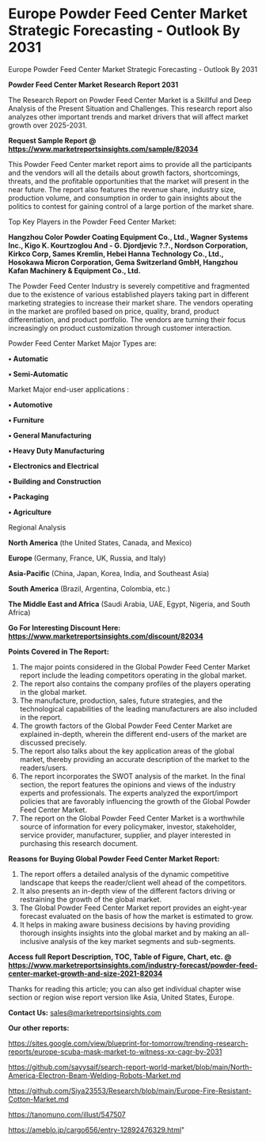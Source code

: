 # Europe Powder Feed Center Market Strategic Forecasting - Outlook By 2031
Europe Powder Feed Center Market Strategic Forecasting - Outlook By 2031

<strong>Powder Feed Center Market Research Report 2031</strong>

The Research Report on Powder Feed Center Market is a Skillful and Deep Analysis of the Present Situation and Challenges. This research report also analyzes other important trends and market drivers that will affect market growth over 2025-2031.

<strong>Request Sample Report @ <a href=https://www.marketreportsinsights.com/sample/82034>https://www.marketreportsinsights.com/sample/82034</a></strong>

This Powder Feed Center market report aims to provide all the participants and the vendors will all the details about growth factors, shortcomings, threats, and the profitable opportunities that the market will present in the near future. The report also features the revenue share, industry size, production volume, and consumption in order to gain insights about the politics to contest for gaining control of a large portion of the market share.

Top Key Players in the Powder Feed Center Market:

<strong>Hangzhou Color Powder Coating Equipment Co., Ltd., Wagner Systems Inc., Kigo K. Kourtzoglou And - G. Djordjevic ?.?., Nordson Corporation, Kirkco Corp, Sames Kremlin, Hebei Hanna Technology Co., Ltd., Hosokawa Micron Corporation, Gema Switzerland GmbH, Hangzhou Kafan Machinery & Equipment Co., Ltd.</strong>

The Powder Feed Center Industry is severely competitive and fragmented due to the existence of various established players taking part in different marketing strategies to increase their market share. The vendors operating in the market are profiled based on price, quality, brand, product differentiation, and product portfolio. The vendors are turning their focus increasingly on product customization through customer interaction.

Powder Feed Center Market Major Types are:

<strong>• Automatic

• Semi-Automatic</strong>

Market Major end-user applications :

<strong>• Automotive

• Furniture

• General Manufacturing

• Heavy Duty Manufacturing

• Electronics and Electrical

• Building and Construction

• Packaging

• Agriculture</strong>

Regional Analysis

</u><strong><b>North America</b></strong> (the United States, Canada, and Mexico)

<strong><b>Europe </b></strong>(Germany, France, UK, Russia, and Italy)

<strong><b>Asia-Pacific</b></strong> (China, Japan, Korea, India, and Southeast Asia)

<strong><b>South America</b></strong> (Brazil, Argentina, Colombia, etc.)

<strong><b>The Middle East and Africa</b></strong> (Saudi Arabia, UAE, Egypt, Nigeria, and South Africa)

<strong>Go For Interesting Discount Here: <a href=https://www.marketreportsinsights.com/discount/82034>https://www.marketreportsinsights.com/discount/82034</a></strong>

<strong>Points Covered in The Report:</strong>
<ol>
  <li>The major points considered in the Global Powder Feed Center Market report include the leading competitors operating in the global market.</li>
  <li>The report also contains the company profiles of the players operating in the global market.</li>
  <li>The manufacture, production, sales, future strategies, and the technological capabilities of the leading manufacturers are also included in the report.</li>
  <li>The growth factors of the Global Powder Feed Center Market are explained in-depth, wherein the different end-users of the market are discussed precisely.</li>
  <li>The report also talks about the key application areas of the global market, thereby providing an accurate description of the market to the readers/users.</li>
  <li>The report incorporates the SWOT analysis of the market. In the final section, the report features the opinions and views of the industry experts and professionals. The experts analyzed the export/import policies that are favorably influencing the growth of the Global Powder Feed Center Market.</li>
  <li>The report on the Global Powder Feed Center Market is a worthwhile source of information for every policymaker, investor, stakeholder, service provider, manufacturer, supplier, and player interested in purchasing this research document.</li>
</ol>
<strong>Reasons for Buying Global Powder Feed Center Market Report:</strong>

<ol>
  <li>The report offers a detailed analysis of the dynamic competitive landscape that keeps the reader/client well ahead of the competitors.</li>
  <li>It also presents an in-depth view of the different factors driving or restraining the growth of the global market.</li>
  <li>The Global Powder Feed Center Market report provides an eight-year forecast evaluated on the basis of how the market is estimated to grow.</li>
  <li>It helps in making aware business decisions by having providing thorough insights insights into the global market and by making an all-inclusive analysis of the key market segments and sub-segments.</li>
</ol>
<strong>Access full Report Description, TOC, Table of Figure, Chart, etc. @ <a href=https://www.marketreportsinsights.com/industry-forecast/powder-feed-center-market-growth-and-size-2021-82034>https://www.marketreportsinsights.com/industry-forecast/powder-feed-center-market-growth-and-size-2021-82034</a></strong>


Thanks for reading this article; you can also get individual chapter wise section or region wise report version like Asia, United States, Europe.

<strong>Contact Us:</strong>
sales@marketreportsinsights.com

<strong>Our other reports:</strong>

<a href=https://sites.google.com/view/blueprint-for-tomorrow/trending-research-reports/europe-scuba-mask-market-to-witness-xx-cagr-by-2031>https://sites.google.com/view/blueprint-for-tomorrow/trending-research-reports/europe-scuba-mask-market-to-witness-xx-cagr-by-2031</a>

<a href=https://github.com/sayysaif/search-report-world-market/blob/main/North-America-Electron-Beam-Welding-Robots-Market.md>https://github.com/sayysaif/search-report-world-market/blob/main/North-America-Electron-Beam-Welding-Robots-Market.md</a>

<a href=https://github.com/Siya23553/Research/blob/main/Europe-Fire-Resistant-Cotton-Market.md>https://github.com/Siya23553/Research/blob/main/Europe-Fire-Resistant-Cotton-Market.md</a>

<a href=https://tanomuno.com/illust/547507>https://tanomuno.com/illust/547507</a>

<a href=https://ameblo.jp/cargo656/entry-12892476329.html>https://ameblo.jp/cargo656/entry-12892476329.html</a>"
